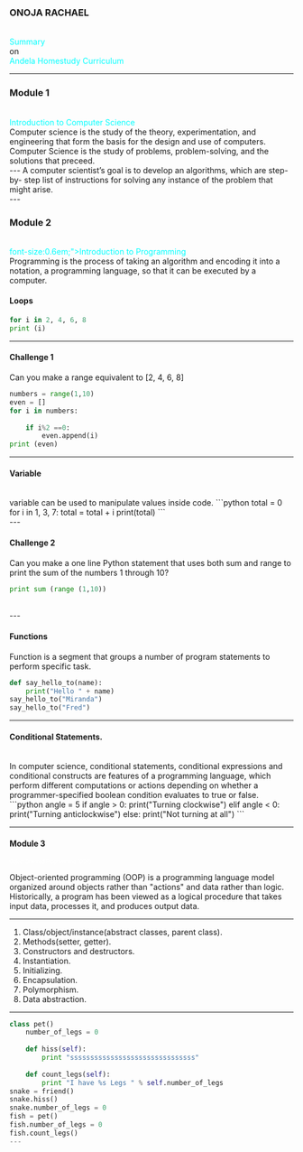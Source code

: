 

### ONOJA RACHAEL
<br>
<span style="color:cyan">Summary</span>
<br>
<span style="color:peac">on</span>
<br>
<span style="color:cyan">Andela Homestudy Curriculum</span>

---

### Module 1
<br>
<span style="color:cyan">Introduction to Computer Science</span>
<br>
Computer science is the study of the theory, experimentation, and engineering that form the basis for the design and use of computers.
Computer Science is the study of problems, problem-solving, and the solutions that preceed.
<br>
---
A computer scientist’s goal is to develop an algorithms, which are step-by-
step list of instructions for solving any instance of the problem that might arise.
<br>
---


### Module 2
<br>
<span style="color:cyan"> font-size:0.6em;">Introduction to Programming</span>
<br>
Programming is the process of taking an algorithm and encoding it into a notation, a programming
language, so that it can be executed by a computer.

#### Loops
```python
for i in 2, 4, 6, 8
print (i)
```
---
#### Challenge 1
Can you make a range equivalent to [2, 4, 6, 8]
<br>
```python
numbers = range(1,10)
even = []
for i in numbers:
    
    if i%2 ==0:
        even.append(i)
print (even)
```

---
#### Variable
<br>
variable can be used to manipulate values inside code.
```python
total = 0
for i in 1, 3, 7:
total = total + i
print(total)
```
<br>
---

#### Challenge 2

Can you make a one line Python statement that uses both sum and range to print the sum of the numbers 1
through 10?


```python
print sum (range (1,10))
```
<br>
---

#### Functions
Function is a segment that groups a number of program statements to perform specific task.
<br>
```python
def say_hello_to(name):
	print("Hello " + name)
say_hello_to("Miranda")
say_hello_to("Fred")
```
---
#### Conditional Statements.
<br>
	In computer science, conditional statements, conditional expressions and conditional constructs are features of a programming language, which perform different computations or actions depending on whether a programmer-specified boolean condition evaluates to true or false.
```python
angle = 5
if angle > 0:
print("Turning clockwise")
elif angle < 0:
print("Turning anticlockwise")
else:
print("Not turning at all")
```

---
#### Module 3
<span style="color:white; font-size:0.6em;">Object Oriented Programming (OOP)</span>

Object-oriented programming (OOP) is a programming language model organized around objects rather than "actions" and data rather than logic. Historically, a program has been viewed as a logical procedure that takes input data, processes it, and produces output data.

---
1. Class/object/instance(abstract classes, parent class).
2. Methods(setter, getter).
3. Constructors and destructors.
4. Instantiation.
5. Initializing.
6. Encapsulation.
7. Polymorphism.
8. Data abstraction.

---
```python
class pet()
	number_of_legs = 0
	
	def hiss(self):
		print "sssssssssssssssssssssssssssssss"
		
	def count_legs(self):
		print "I have %s Legs " % self.number_of_legs
snake = friend()
snake.hiss()
snake.number_of_legs = 0
fish = pet()
fish.number_of_legs = 0
fish.count_legs()
---


